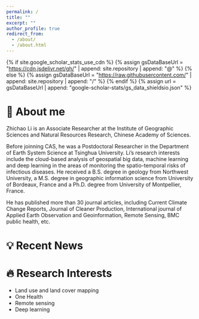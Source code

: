 ```yaml
---
permalink: /
title: ""
excerpt: ""
author_profile: true
redirect_from: 
  - /about/
  - /about.html
---
```


{% if site.google_scholar_stats_use_cdn %}
{% assign gsDataBaseUrl = "https://cdn.jsdelivr.net/gh/" | append: site.repository | append: "@" %}
{% else %}
{% assign gsDataBaseUrl = "https://raw.githubusercontent.com/" | append: site.repository | append: "/" %}
{% endif %}
{% assign url = gsDataBaseUrl | append: "google-scholar-stats/gs_data_shieldsio.json" %}

# 👤 About me
Zhichao Li is an Associate Researcher at the Institute of Geographic Sciences and Natural Resources Research, Chinese Academy of Sciences. 

Before joinning CAS, he was a Postdoctoral Researcher in the Department of Earth System Science at Tsinghua University. Li’s research interests include the cloud-based analysis of geospatial big data, machine learning and deep learning in the areas of monitoring the spatio-temporal risks of infectious diseases. He received a B.S. degree in geology from Northwest University, a M.S. degree in geographic information science from University of Bordeaux, France and a Ph.D. degree from University of Montpellier, France. 

He has published more than 30 journal articles, including Current Climate Change Reports, Journal of Cleaner Production, International journal of Applied Earth Observation and Geoinformation, Remote Sensing, BMC public health, etc. 

# 💡 Recent News

# 🔥 Research Interests
- Land use and land cover mapping
- One Health 
- Remote sensing
- Deep learning
